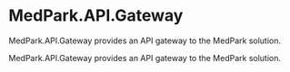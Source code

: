 # MedPark.API.Gateway

MedPark.API.Gateway provides an API gateway to the MedPark solution.

MedPark.API.Gateway provides an API gateway to the MedPark solution.